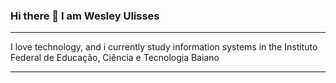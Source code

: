 ### Hi there 👋 I am Wesley Ulisses
____________________________________________________________________________________________________________________________________________________
I love technology, and i currently study information systems in the Instituto Federal de Educação, Ciência e Tecnologia Baiano
____________________________________________________________________________________________________________________________________________________

